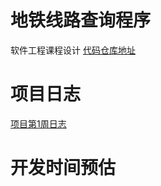 # 地铁线路查询程序
软件工程课程设计 [代码仓库地址](https://github.com/CTmH/metro-planning)

# 项目日志
[项目第1周日志](https://ctmh.github.io/Blogs/week1Log.md)

# 开发时间预估
